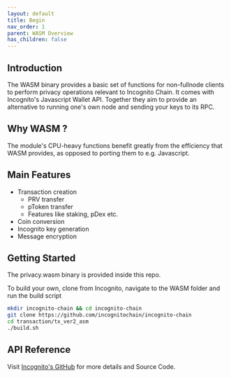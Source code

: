 ```yaml
---
layout: default
title: Begin
nav_order: 1
parent: WASM Overview
has_children: false
---
```



## Introduction

The WASM binary provides a basic set of functions for non-fullnode clients to perform privacy operations relevant to Incognito Chain. It comes with Incognito's Javascript Wallet API. Together they aim to provide an alternative to running one's own node and sending your keys to its RPC.

## Why WASM ?

The module's CPU-heavy functions benefit greatly from the efficiency that WASM provides, as opposed to porting them to e.g. Javascript.

## Main Features
  - Transaction creation
    - PRV transfer
    - pToken transfer
    - Features like staking, pDex etc.
  - Coin conversion
  - Incognito key generation
  - Message encryption

## Getting Started

The privacy.wasm binary is provided inside this repo.

To build your own, clone from Incognito, navigate to the WASM folder and run the build script

```bash
mkdir incognito-chain && cd incognito-chain
git clone https://github.com/incognitochain/incognito-chain
cd transaction/tx_ver2_asm
./build.sh
```

## API Reference

Visit [Incognito's GitHub](https://github.com/incognitochain/incognito-chain) for more details and Source Code.
